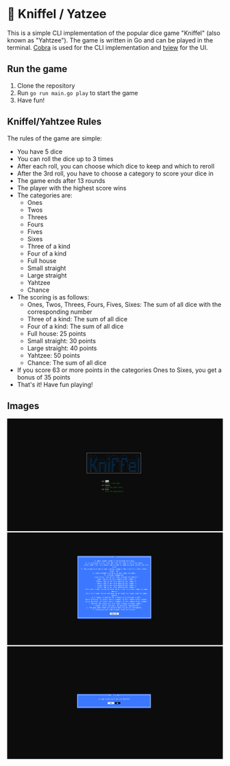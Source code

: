 # 🎲 Kniffel / Yatzee

This is a simple CLI implementation of the popular dice game "Kniffel" (also known as "Yahtzee"). The game is written in Go and can be played in the terminal. [Cobra](https://github.com/spf13/cobra) is used for the CLI implementation and [tview](https://github.com/rivo/tview) for the UI.

## Run the game

1. Clone the repository
2. Run `go run main.go play` to start the game
3. Have fun!

## Kniffel/Yahtzee Rules

The rules of the game are simple:

- You have 5 dice
- You can roll the dice up to 3 times
- After each roll, you can choose which dice to keep and which to reroll
- After the 3rd roll, you have to choose a category to score your dice in
- The game ends after 13 rounds
- The player with the highest score wins
- The categories are:
    - Ones
    - Twos
    - Threes
    - Fours
    - Fives
    - Sixes
    - Three of a kind
    - Four of a kind
    - Full house
    - Small straight
    - Large straight
    - Yahtzee
    - Chance
- The scoring is as follows:
    - Ones, Twos, Threes, Fours, Fives, Sixes: The sum of all dice with the corresponding number
    - Three of a kind: The sum of all dice
    - Four of a kind: The sum of all dice
    - Full house: 25 points
    - Small straight: 30 points
    - Large straight: 40 points
    - Yahtzee: 50 points
    - Chance: The sum of all dice
- If you score 63 or more points in the categories Ones to Sixes, you get a bonus of 35 points
- That's it! Have fun playing!

## Images

![Menu](./assets/menu.webp)
![Rules](./assets/rules.webp)
![Exit](./assets/exit.webp)
